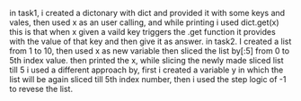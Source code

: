 in task1, i created a dictonary with dict and provided it with some keys and vales, then used x as an user calling, and while printing i used dict.get(x) this is that when x given a vaild key triggers the .get function it provides with the value of that key and then give it as answer.
in task2. I created a list from 1 to 10, then used x as new variable then sliced the list by[:5] from 0 to 5th index value. then printed the x, while slicing the newly made sliced list till 5 i used a different approach by, first i created a variable y in which the list will be again sliced till 5th index number, then i used the step logic of -1 to revese the list. 
